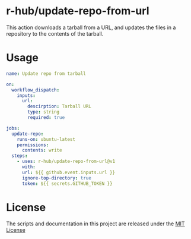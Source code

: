 # r-hub/update-repo-from-url

This action downloads a tarball from a URL, and updates the files in
a repository to the contents of the tarball.

# Usage

<!-- start usage -->
```yaml
name: Update repo from tarball

on:
  workflow_dispatch:
    inputs:
      url:
        descirption: Tarball URL
        type: string
        required: true

jobs:
  update-repo:
    runs-on: ubuntu-latest
    permissions:
      contents: write
  steps:
    - uses: r-hub/update-repo-from-url@v1
      with:
      url: ${{ github.event.inputs.url }}
      ignore-top-directory: true
      token: ${{ secrets.GITHUB_TOKEN }}
```
<!-- end usage -->

# License

The scripts and documentation in this project are released under the
[MIT License](LICENSE)

